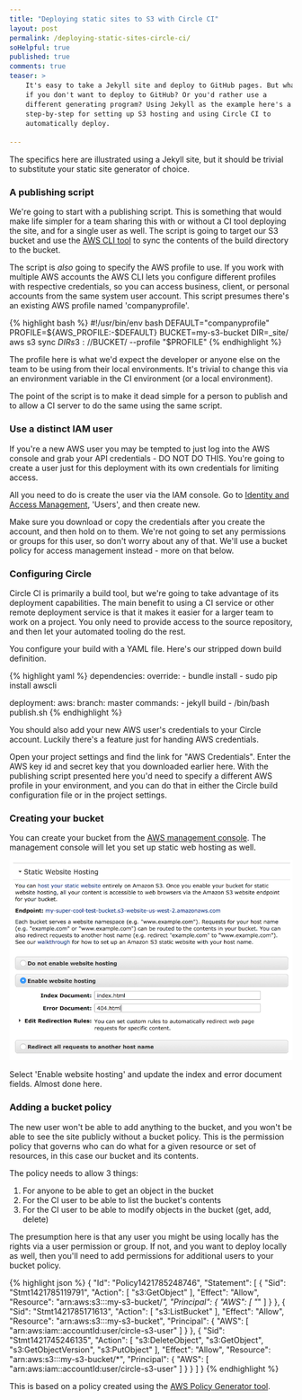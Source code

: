 ```yaml
---
title: "Deploying static sites to S3 with Circle CI"
layout: post
permalink: /deploying-static-sites-circle-ci/
soHelpful: true
published: true
comments: true
teaser: >
    It's easy to take a Jekyll site and deploy to GitHub pages. But what
    if you don't want to deploy to GitHub? Or you'd rather use a
    different generating program? Using Jekyll as the example here's a
    step-by-step for setting up S3 hosting and using Circle CI to
    automatically deploy.

---
```


The specifics here are illustrated using a Jekyll site, but it should be
trivial to substitute your static site generator of choice.

### A publishing script

We're going to start with a publishing script. This is something that
would make life simpler for a team sharing this with or without a CI
tool deploying the site, and for a single user as well. The script is
going to target our S3 bucket and use the [AWS CLI
tool](http://aws.amazon.com/cli/) to sync the contents of the build
directory to the bucket.

The script is *also* going to specify the AWS profile to use. If you
work with multiple AWS accounts the AWS CLI lets you configure different
profiles with respective credentials, so you can access business,
client, or personal accounts from the same system user account. This
script presumes there's an existing AWS profile named 'companyprofile'.

{% highlight bash %}
#!/usr/bin/env bash
DEFAULT="companyprofile"
PROFILE=${AWS_PROFILE:-$DEFAULT}
BUCKET=my-s3-bucket
DIR=_site/
aws  s3  sync $DIR s3://$BUCKET/ --profile "$PROFILE"
{% endhighlight %}

The profile here is what we'd expect the developer or anyone else on the
team to be using from their local environments. It's trivial to change
this via an environment variable in the CI environment (or a local
environment).

The point of the script is to make it dead simple for a person to
publish and to allow a CI server to do the same using the same script.

### Use a distinct IAM user

If you're a new AWS user you may be tempted to just log into the AWS
console and grab your API credentials - DO NOT DO THIS. You're going to
create a user just for this deployment with its own credentials for
limiting access.

All you need to do is create the user via the IAM console. Go to
[Identity and Access
Management](https://console.aws.amazon.com/iam/home), 'Users', and then
create new.

Make sure you download or copy the credentials after you create the
account, and then hold on to them. We're not going to set any
permissions or groups for this user, so don't worry about any of that.
We'll use a bucket policy for access management instead - more on that
below.

### Configuring Circle

Circle CI is primarily a build tool, but we're going to take advantage of
its deployment capabilities. The main benefit to using a CI service or
other remote deployment service is that it makes it easier for a larger
team to work on a project. You only need to provide access to the source
repository, and then let your automated tooling do the rest.

You configure your build with a YAML file. Here's our stripped down
build definition.

{% highlight yaml %}
dependencies:
    override:
        - bundle install
        - sudo pip install awscli

deployment:
    aws:
    branch: master
        commands:
        - jekyll build
        - /bin/bash publish.sh
{% endhighlight %}

You should also add your new AWS user's credentials to your Circle
account. Luckily there's a feature just for handing AWS credentials.

Open your project settings and find the link for "AWS Credentials".
Enter the AWS key id and secret key that you downloaded earlier here.
With the publishing script presented here you'd need to specify a
different AWS profile in your environment, and you can do that in either
the Circle build configuration file or in the project settings.

### Creating your bucket

You can create your bucket from the [AWS management
console](https://console.aws.amazon.com/s3/home). The management console
will let you set up static web hosting as well.

![Static hosting config](/images/aws-static-website-hosting.png)

Select 'Enable website hosting' and update the index and error document
fields. Almost done here.

### Adding a bucket policy

The new user won't be able to add anything to the bucket, and you won't
be able to see the site publicly without a bucket policy. This is the
permission policy that governs who can do what for a given resource or
set of resources, in this case our bucket and its contents.

The policy needs to allow 3 things:

1. For anyone to be able to get an object in the bucket
2. For the CI user to be able to list the bucket's contents
3. For the CI user to be able to modify objects in the bucket (get, add,
   delete)

The presumption here is that any user you might be using locally has the
rights via a user permission or group. If not, and you want to deploy
locally as well, then you'll need to add permissions for additional
users to your bucket policy.

{% highlight json %}
{
  "Id": "Policy1421785248746",
  "Statement": [
    {
      "Sid": "Stmt1421785119791",
      "Action": [
        "s3:GetObject"
      ],
      "Effect": "Allow",
      "Resource": "arn:aws:s3:::my-s3-bucket/*",
      "Principal": {
        "AWS": [
          "*"
        ]
      }
    },
    {
      "Sid": "Stmt1421785171613",
      "Action": [
        "s3:ListBucket"
      ],
      "Effect": "Allow",
      "Resource": "arn:aws:s3:::my-s3-bucket",
      "Principal": {
        "AWS": [
          "arn:aws:iam::accountId:user/circle-s3-user"
        ]
      }
    },
    {
      "Sid": "Stmt1421745246135",
      "Action": [
        "s3:DeleteObject",
        "s3:GetObject",
        "s3:GetObjectVersion",
        "s3:PutObject"
      ],
      "Effect": "Allow",
      "Resource": "arn:aws:s3:::my-s3-bucket/*",
      "Principal": {
        "AWS": [
          "arn:aws:iam::accountId:user/circle-s3-user"
        ]
      }
    }
  ]
}
{% endhighlight %}

This is based on a policy created using the [AWS Policy Generator
tool](http://awspolicygen.s3.amazonaws.com/policygen.html).
